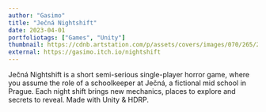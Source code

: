 ```yaml
---
author: "Gasimo"
title: "Ječná Nightshift"
date: 2023-04-01
portfoliotags: ["Games", "Unity"]
thumbnail: https://cdnb.artstation.com/p/assets/covers/images/070/265/279/small_square/gasimo-gasimo-artboard-1isoa.jpg?1702134120
external: https://gasimo.itch.io/nightshift
---
```


Ječná Nightshift is a short semi-serious single-player horror game, where you assume the role of a schoolkeeper at Ječná, a fictional mid school in Prague. Each night shift brings new mechanics, places to explore and secrets to reveal. Made with Unity & HDRP.